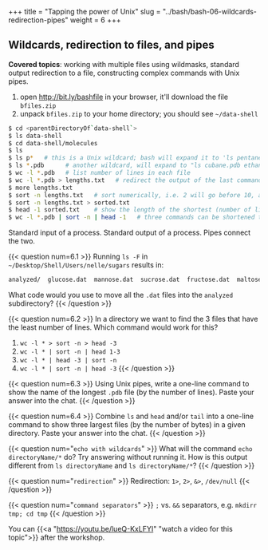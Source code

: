+++
title = "Tapping the power of Unix"
slug = "../bash/bash-06-wildcards-redirection-pipes"
weight = 6
+++

## Wildcards, redirection to files, and pipes

**Covered topics**: working with multiple files using wildmasks, standard output redirection to a file,
constructing complex commands with Unix pipes.

1. open http://bit.ly/bashfile in your browser, it'll download the file `bfiles.zip`
2. unpack `bfiles.zip` to your home directory; you should see `~/data-shell`

```sh
$ cd <parentDirectoryOf`data-shell`>
$ ls data-shell
$ cd data-shell/molecules
$ ls
$ ls p*   # this is a Unix wildcard; bash will expand it to 'ls pentane.pdb propane.pdb'
$ ls *.pdb      # another wildcard, will expand to "ls cubane.pdb ethane.pdb ...'
$ wc -l *.pdb   # list number of lines in each file
$ wc -l *.pdb > lengths.txt   # redirect the output of the last command into a file
$ more lengths.txt
$ sort -n lengths.txt   # sort numerically, i.e. 2 will go before 10, and 6 before 22
$ sort -n lengths.txt > sorted.txt
$ head -1 sorted.txt    # show the length of the shortest (number of lines) file
$ wc -l *.pdb | sort -n | head -1   # three commands can be shortened to one - this is called Unix pipe
```

Standard input of a process. Standard output of a process. Pipes connect the two.

<!-- > **Exercise:** Try to explain the difference between these two commands: -->
<!-- > ```sh -->
<!-- > echo hello > test.txt -->
<!-- > echo hello >> test.txt -->
<!-- > ~~~ -->

{{< question num=6.1 >}}
Running `ls -F` in `~/Desktop/Shell/Users/nelle/sugars` results in:
```sh
analyzed/  glucose.dat  mannose.dat  sucrose.dat  fructose.dat  maltose.dat  raw/
```
What code would you use to move all the `.dat` files into the `analyzed` subdirectory?
{{< /question >}}

{{< question num=6.2 >}}
In a directory we want to find the 3 files that have the least number of lines. Which command would work for
this?
1. `wc -l * > sort -n > head -3`
2. `wc -l * | sort -n | head 1-3`
3. `wc -l * | head -3 | sort -n`
4. `wc -l * | sort -n | head -3`
{{< /question >}}

{{< question num=6.3 >}}
Using Unix pipes, write a one-line command to show the name of the longest `.pdb` file (by the number of lines). Paste
your answer into the chat.
{{< /question >}}

{{< question num=6.4 >}}
Combine `ls` and `head` and/or `tail` into a one-line command to show three largest files (by the number of bytes) in a
given directory. Paste your answer into the chat.
{{< /question >}}

{{< question num="`echo with wildcards`" >}}
What will the command `echo directoryName/*` do? Try answering without running it. How is this output different from `ls
directoryName` and `ls directoryName/*`?
{{< /question >}}

{{< question num="`redirection`" >}}
Redirection: `1>`, `2>`, `&>`, `/dev/null`
{{< /question >}}

{{< question num="`command separators`" >}}
`;` vs. `&&` separators, e.g. `mkdirr tmp; cd tmp`
{{< /question >}}

<!-- 06-pipes.mkv -->
<!-- {{< yt lueQ-KxLFYI 63 >}} -->
You can {{<a "https://youtu.be/lueQ-KxLFYI" "watch a video for this topic">}} after the workshop.
